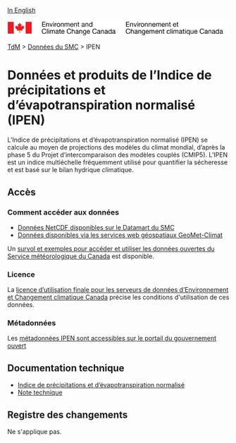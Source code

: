 [In English](readme_spei_en.md)

![ECCC logo](../../img_eccc-logo.png)

[TdM](../../readme_fr.md) > [Données du SMC](../readme_fr.md) > IPEN

# Données et produits de l’Indice de précipitations et d’évapotranspiration normalisé (IPEN)

L’Indice de précipitations et d’évapotranspiration normalisé (IPEN) se calcule au moyen de projections des modèles du climat mondial, d’après la phase 5 du Projet d’intercomparaison des modèles couplés (CMIP5). L’IPEN est un indice multiéchelle fréquemment utilisé pour quantifier la sécheresse et est basé sur le bilan hydrique climatique.

## Accès

### Comment accéder aux données

* [Données NetCDF disponibles sur le Datamart du SMC](https://gccode.ssc-spc.gc.ca/ec-msc/public-doc/master/ec-msc/public-doc/blob/master/docs/msc-data/climate_spei/readme_spei-datamart_fr.md)
* [Données disponibles via les services web géospatiaux GeoMet-Climat](https://gccode.ssc-spc.gc.ca/ec-msc/public-doc/master/ec-msc/public-doc/blob/master/docs/msc-geomet/readme_fr.md)

Un [survol et exemples pour accéder et utiliser les données ouvertes du Service météorologique du Canada](../../usage/readme_fr.md) est disponible.

### Licence

La [licence d’utilisation finale pour les serveurs de données d’Environnement et Changement climatique Canada](../../licence/readme_fr.md) précise les conditions d'utilisation de ces données.

### Métadonnées

Les [métadonnées IPEN sont accessibles sur le portail du gouvernement ouvert](https://ouvert.canada.ca/data/fr/dataset/59fe0076-9c78-4ff2-b107-26951b27de75)

## Documentation technique

* [Indice de précipitations et d’évapotranspiration normalisé](http://scenarios-climatiques.canada.ca/?page=spei-technical-notes)
* [Note technique](https://collaboration.cmc.ec.gc.ca/cmc/cmos/public_doc/msc-data/climate_spei/SPEI_Technical_Documentation_fr.pdf)

## Registre des changements 

Ne s'applique pas.
